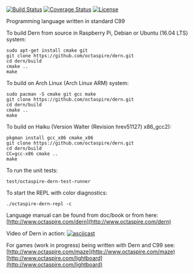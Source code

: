[![Build Status](https://travis-ci.org/octaspire/dern.svg?branch=master)](https://travis-ci.org/octaspire/dern) [![Coverage Status](https://codecov.io/gh/octaspire/dern/coverage.svg?branch=master)](https://codecov.io/gh/octaspire/dern/coverage.svg?branch=master) [![License](https://img.shields.io/badge/License-Apache%202.0-blue.svg)](https://opensource.org/licenses/Apache-2.0)


Programming language written in standard C99

To build Dern from source in Raspberry Pi, Debian or Ubuntu (16.04 LTS) system:

```shell
sudo apt-get install cmake git
git clone https://github.com/octaspire/dern.git
cd dern/build
cmake ..
make
```

To build on Arch Linux (Arch Linux ARM) system:

```shell
sudo pacman -S cmake git gcc make
git clone https://github.com/octaspire/dern.git
cd dern/build
cmake ..
make
```

To build on Haiku (Version Walter (Revision hrev51127) x86_gcc2):

```shell
pkgman install gcc_x86 cmake_x86
git clone https://github.com/octaspire/dern.git
cd dern/build
CC=gcc-x86 cmake ..
make
```

To run the unit tests:

```shell
test/octaspire-dern-test-runner
```

To start the REPL with color diagnostics:

```shell
./octaspire-dern-repl -c
```

Language manual can be found from doc/book or from here:
[http://www.octaspire.com/dern](http://www.octaspire.com/dern)

Video of Dern in action:
[![asciicast](https://asciinema.org/a/112216.png)](https://asciinema.org/a/112216)

For games (work in progress) being written with Dern and C99 see:
[http://www.octaspire.com/maze](http://www.octaspire.com/maze)
[http://www.octaspire.com/lightboard](http://www.octaspire.com/lightboard)

